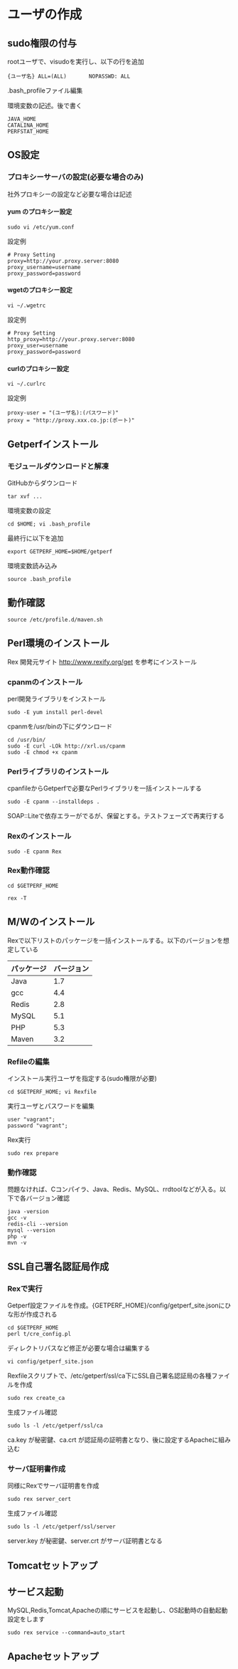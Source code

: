 ユーザの作成
===========

sudo権限の付与
------------

rootユーザで、visudoを実行し、以下の行を追加

	{ユーザ名} ALL=(ALL)       NOPASSWD: ALL

.bash_profileファイル編集

環境変数の記述。後で書く

	JAVA_HOME
	CATALINA_HOME
	PERFSTAT_HOME

OS設定
-----------

### プロキシーサーバの設定(必要な場合のみ)
社外プロキシーの設定など必要な場合は記述

#### yum のプロキシー設定
```
sudo vi /etc/yum.conf
```
設定例
```
# Proxy Setting
proxy=http://your.proxy.server:8080
proxy_username=username
proxy_password=password
```

#### wgetのプロキシー設定
```
vi ~/.wgetrc
```
設定例
```
# Proxy Setting
http_proxy=http://your.proxy.server:8080
proxy_user=username
proxy_password=password
```

#### curlのプロキシー設定
```
vi ~/.curlrc
```
設定例
```
proxy-user = "(ユーザ名):(パスワード)"
proxy = "http://proxy.xxx.co.jp:(ポート)"
```

## Getperfインストール
### モジュールダウンロードと解凍
GitHubからダウンロード
```
tar xvf ...
```
環境変数の設定
```
cd $HOME; vi .bash_profile
```
最終行に以下を追加
```
export GETPERF_HOME=$HOME/getperf
```
環境変数読み込み
```
source .bash_profile
```

## 動作確認


```
source /etc/profile.d/maven.sh
```
 
## Perl環境のインストール

Rex 開発元サイト http://www.rexify.org/get を参考にインストール

### cpanmのインストール

perl開発ライブラリをインストール
```
sudo -E yum install perl-devel
```
cpanmを/usr/binの下にダウンロード
```
cd /usr/bin/
sudo -E curl -LOk http://xrl.us/cpanm
sudo -E chmod +x cpanm
```

### Perlライブラリのインストール
cpanfileからGetperfで必要なPerlライブラリを一括インストールする
```
sudo -E cpanm --installdeps .
```

SOAP::Liteで依存エラーがでるが、保留とする。テストフェーズで再実行する

### Rexのインストール

```
sudo -E cpanm Rex
```

### Rex動作確認

```
cd $GETPERF_HOME

rex -T
```

## M/Wのインストール

Rexで以下リストのパッケージを一括インストールする。以下のバージョンを想定している

| パッケージ | バージョン |
|--------|-----------|
|Java    |1.7        |
|gcc     |4.4        |
|Redis   |2.8        |
|MySQL   |5.1        |
|PHP     |5.3        |
|Maven   |3.2        |

### Refileの編集

インストール実行ユーザを指定する(sudo権限が必要)
```
cd $GETPERF_HOME; vi Rexfile
```
実行ユーザとパスワードを編集
```
user "vagrant";
password "vagrant";
```
Rex実行
```
sudo rex prepare
```

### 動作確認
問題なければ、Cコンパイラ、Java、Redis、MySQL、rrdtoolなどが入る。以下で各バージョン確認
```
java -version
gcc -v
redis-cli --version
mysql --version
php -v
mvn -v
```

## SSL自己署名認証局作成

### Rexで実行
Getperf設定ファイルを作成。{GETPERF_HOME}/config/getperf_site.jsonにひな形が作成される

```
cd $GETPERF_HOME
perl t/cre_config.pl
```

ディレクトリパスなど修正が必要な場合は編集する
```
vi config/getperf_site.json
```

Rexfileスクリプトで、/etc/getperf/ssl/ca下にSSL自己署名認証局の各種ファイルを作成

```
sudo rex create_ca
```

生成ファイル確認

```
sudo ls -l /etc/getperf/ssl/ca
```

ca.key が秘密鍵、ca.crt が認証局の証明書となり、後に設定するApacheに組み込む

### サーバ証明書作成

同様にRexでサーバ証明書を作成

```
sudo rex server_cert
```

生成ファイル確認

```
sudo ls -l /etc/getperf/ssl/server
```
server.key が秘密鍵、server.crt がサーバ証明書となる

## Tomcatセットアップ


## サービス起動

MySQL,Redis,Tomcat,Apacheの順にサービスを起動し、OS起動時の自動起動設定をします
```
sudo rex service --command=auto_start
```

## Apacheセットアップ


